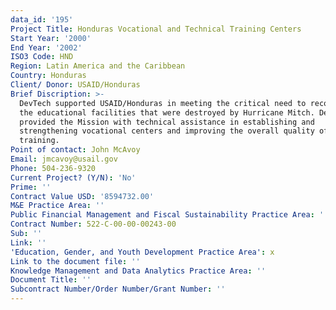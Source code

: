 ```yaml
---
data_id: '195'
Project Title: Honduras Vocational and Technical Training Centers
Start Year: '2000'
End Year: '2002'
ISO3 Code: HND
Region: Latin America and the Caribbean
Country: Honduras
Client/ Donor: USAID/Honduras
Brief Discription: >-
  DevTech supported USAID/Honduras in meeting the critical need to reconstruct
  the educational facilities that were destroyed by Hurricane Mitch. DevTech
  provided the Mission with technical assistance in establishing and
  strengthening vocational centers and improving the overall quality of the
  training.
Point of contact: John McAvoy
Email: jmcavoy@usail.gov
Phone: 504-236-9320
Current Project? (Y/N): 'No'
Prime: ''
Contract Value USD: '8594732.00'
M&E Practice Area: ''
Public Financial Management and Fiscal Sustainability Practice Area: ''
Contract Number: 522-C-00-00-00243-00
Sub: ''
Link: ''
'Education, Gender, and Youth Development Practice Area': x
Link to the document file: ''
Knowledge Management and Data Analytics Practice Area: ''
Document Title: ''
Subcontract Number/Order Number/Grant Number: ''
---
```

